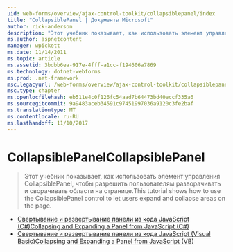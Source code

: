 ```yaml
---
uid: web-forms/overview/ajax-control-toolkit/collapsiblepanel/index
title: "CollapsiblePanel | Документы Microsoft"
author: rick-anderson
description: "Этот учебник показывает, как использовать элемент управления CollapsiblePanel, чтобы разрешить пользователям разворачивать и сворачивать области на странице."
ms.author: aspnetcontent
manager: wpickett
ms.date: 11/14/2011
ms.topic: article
ms.assetid: 3bdbb6ea-917e-4fff-a1cc-f194606a7869
ms.technology: dotnet-webforms
ms.prod: .net-framework
msc.legacyurl: /web-forms/overview/ajax-control-toolkit/collapsiblepanel
msc.type: chapter
ms.openlocfilehash: eb511e4c0f126fc54aad7b64473bd40eccf335a6
ms.sourcegitcommit: 9a9483aceb34591c97451997036a9120c3fe2baf
ms.translationtype: MT
ms.contentlocale: ru-RU
ms.lasthandoff: 11/10/2017
---
```

<a name="collapsiblepanel"></a><span data-ttu-id="13125-103">CollapsiblePanel</span><span class="sxs-lookup"><span data-stu-id="13125-103">CollapsiblePanel</span></span>
====================
> <span data-ttu-id="13125-104">Этот учебник показывает, как использовать элемент управления CollapsiblePanel, чтобы разрешить пользователям разворачивать и сворачивать области на странице.</span><span class="sxs-lookup"><span data-stu-id="13125-104">This tutorial shows how to use the CollapsiblePanel control to let users expand and collapse areas on the page.</span></span>


- [<span data-ttu-id="13125-105">Свертывание и развертывание панели из кода JavaScript (C#)</span><span class="sxs-lookup"><span data-stu-id="13125-105">Collapsing and Expanding a Panel from JavaScript (C#)</span></span>](collapsing-and-expanding-a-panel-from-javascript-cs.md)
- [<span data-ttu-id="13125-106">Свертывание и развертывание панели из кода JavaScript (Visual Basic)</span><span class="sxs-lookup"><span data-stu-id="13125-106">Collapsing and Expanding a Panel from JavaScript (VB)</span></span>](collapsing-and-expanding-a-panel-from-javascript-vb.md)

